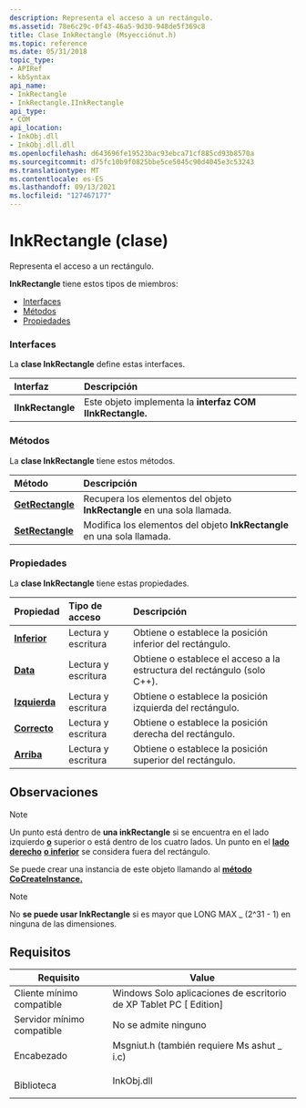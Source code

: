 ```yaml
---
description: Representa el acceso a un rectángulo.
ms.assetid: 78e6c29c-0f43-46a5-9d30-948de5f369c8
title: Clase InkRectangle (Msyecciónut.h)
ms.topic: reference
ms.date: 05/31/2018
topic_type:
- APIRef
- kbSyntax
api_name:
- InkRectangle
- InkRectangle.IInkRectangle
api_type:
- COM
api_location:
- InkObj.dll
- InkObj.dll.dll
ms.openlocfilehash: d643696fe19523bac93ebca71cf885cd93b8570a
ms.sourcegitcommit: d75fc10b9f0825bbe5ce5045c90d4045e3c53243
ms.translationtype: MT
ms.contentlocale: es-ES
ms.lasthandoff: 09/13/2021
ms.locfileid: "127467177"
---
```

# <a name="inkrectangle-class"></a>InkRectangle (clase)

Representa el acceso a un rectángulo.

**InkRectangle** tiene estos tipos de miembros:

-   [Interfaces](#interfaces)
-   [Métodos](#methods)
-   [Propiedades](#properties)

### <a name="interfaces"></a>Interfaces

La **clase InkRectangle** define estas interfaces.



| Interfaz         | Descripción                                                            |
|:------------------|:-----------------------------------------------------------------------|
| **IInkRectangle** | Este objeto implementa la **interfaz COM IInkRectangle.**<br/> |



 

### <a name="methods"></a>Métodos

La **clase InkRectangle** tiene estos métodos.



| Método                                            | Descripción                                                                        |
|:--------------------------------------------------|:-----------------------------------------------------------------------------------|
| [**GetRectangle**](/windows/desktop/api/msinkaut/nf-msinkaut-iinkrectangle-getrectangle) | Recupera los elementos del objeto **InkRectangle** en una sola llamada.<br/> |
| [**SetRectangle**](/windows/desktop/api/msinkaut/nf-msinkaut-iinkrectangle-setrectangle) | Modifica los elementos del objeto **InkRectangle** en una sola llamada.<br/>  |



 

### <a name="properties"></a>Propiedades

La **clase InkRectangle** tiene estas propiedades.



| Propiedad                                         | Tipo de acceso           | Descripción                                                        |
|:-------------------------------------------------|:----------------------|:-------------------------------------------------------------------|
| [**Inferior**](/windows/desktop/api/msinkaut/nf-msinkaut-iinkrectangle-get_bottom)<br/> | Lectura y escritura<br/> | Obtiene o establece la posición inferior del rectángulo.<br/>      |
| [**Data**](/windows/desktop/api/msinkaut/nf-msinkaut-iinkrectangle-get_data)<br/>     | Lectura y escritura<br/> | Obtiene o establece el acceso a la estructura del rectángulo (solo C++).<br/> |
| [**Izquierda**](/windows/desktop/api/msinkaut/nf-msinkaut-iinkrectangle-get_left)<br/>     | Lectura y escritura<br/> | Obtiene o establece la posición izquierda del rectángulo.<br/>        |
| [**Correcto**](/windows/desktop/api/msinkaut/nf-msinkaut-iinkrectangle-get_right)<br/>   | Lectura y escritura<br/> | Obtiene o establece la posición derecha del rectángulo.<br/>       |
| [**Arriba**](/windows/desktop/api/msinkaut/nf-msinkaut-iinkrectangle-get_top)<br/>       | Lectura y escritura<br/> | Obtiene o establece la posición superior del rectángulo.<br/>         |



 

## <a name="remarks"></a>Observaciones

> [!Note]  
> Un punto está dentro de **una inkRectangle** si se encuentra en el lado izquierdo [**o**](/windows/desktop/api/msinkaut/nf-msinkaut-iinkrectangle-get_top) superior o está dentro de los cuatro lados. [](/windows/desktop/api/msinkaut/nf-msinkaut-iinkrectangle-get_left) Un punto en el [**lado derecho**](/windows/desktop/api/msinkaut/nf-msinkaut-iinkrectangle-get_right) [**o inferior**](/windows/desktop/api/msinkaut/nf-msinkaut-iinkrectangle-get_bottom) se considera fuera del rectángulo.

 

Se puede crear una instancia de este objeto llamando al [**método CoCreateInstance.**](/windows/desktop/api/combaseapi/nf-combaseapi-cocreateinstance)

> [!Note]  
> No **se puede usar InkRectangle** si es mayor que LONG MAX \_ (2^31 - 1) en ninguna de las dimensiones.

 

## <a name="requirements"></a>Requisitos



| Requisito | Value |
|-------------------------------------|---------------------------------------------------------------------------------------------------------------------|
| Cliente mínimo compatible<br/> | Windows Solo aplicaciones de escritorio de XP Tablet PC \[ Edition\]<br/>                                                       |
| Servidor mínimo compatible<br/> | No se admite ninguno<br/>                                                                                           |
| Encabezado<br/>                   | <dl> <dt>Msgniut.h (también requiere Ms ashut \_ i.c)</dt> </dl> |
| Biblioteca<br/>                  | <dl> <dt>InkObj.dll</dt> </dl>                               |



 

